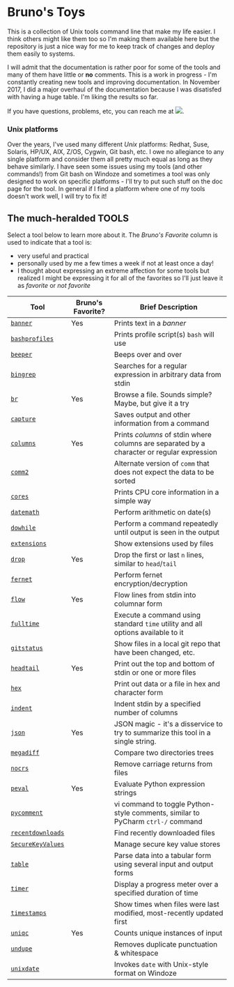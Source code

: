 # Bruno's Toys
This is a collection of Unix tools command line that make my life easier.  I think others might like them too so I'm making them available here but the repository is just a nice way for me to keep track of changes and deploy them easily to systems.

I will admit that the documentation is rather poor for some of the tools and many of them have little or **no** comments.  This is a work in progress - I'm constantly creating new tools and improving documentation.  In November 2017, I did a major overhaul of the documentation because I was disatisfed with having a huge table.  I'm liking the results so far.

If you have questions, problems, etc, you can reach me at <img src="images/email.jpg" />.

### Unix platforms

Over the years, I've used many different _Unix_ platforms: Redhat, Suse, Solaris, HP/UX, AIX, Z/OS, Cygwin, Git bash, etc.  I owe no allegiance to any single platform and consider them all pretty much equal as long as they behave similarly.  I have seen some issues using my tools (and other commands!) from Git bash on Windoze and sometimes a tool was only designed to work on specific platforms - I'll try to put such stuff on the doc page for the tool.  In general if I find a platform where one of my tools doesn't work well, I will try to fix it!

## The much-heralded TOOLS

Select a tool below to learn more about it.  The _Bruno's Favorite_ column is used to indicate that a tool is:
- very useful and practical
- personally used by me a few times a week if not at least once a day!
- I thought about expressing an extreme affection for some tools but realized I might be expressing it for all of the favorites so I'll just leave it as _favorite_ or _not favorite_

| Tool | Bruno's Favorite? | Brief Description |
| ---- | ----------------- | ----------------- |
| [`banner`](doc/banner.md) | Yes | Prints text in a _banner_ |
| [`bashprofiles`](doc/bashprofiles.md) | | Prints profile script(s) `bash` will use |
| [`beeper`](doc/beeper.md) | | Beeps over and over |
| [`bingrep`](doc/bingrep.md) | | Searches for a regular expression in arbitrary data from stdin |
| [`br`](doc/br.md) | Yes | Browse a file.  Sounds simple?  Maybe, but give it a try |
| [`capture`](doc/capture.md) | | Saves output and other information from a command |
| [`columns`](doc/columns.md) | Yes | Prints _columns_ of stdin where columns are separated by a character or regular expression |
| [`comm2`](doc/comm2.md) | | Alternate version of `comm` that does not expect the data to be sorted |
| [`cores`](doc/cores.md) | | Prints CPU core information in a simple way |
| [`datemath`](doc/datemath.md) | | Perform arithmetic on date(s) |
| [`dowhile`](doc/dowhile.md) | | Perform a command repeatedly until output is seen in the output |
| [`extensions`](doc/extensions.md) | | Show extensions used by files |
| [`drop`](doc/drop.md) | Yes | Drop the first or last `n` lines, similar to `head`/`tail` |
| [`fernet`](doc/fernet.md) | | Perform fernet encryption/decryption |
| [`flow`](doc/flow.md) | Yes | Flow lines from stdin into columnar form |
| [`fulltime`](doc/fulltime.md) | | Execute a command using standard `time` utility and all options available to it |
| [`gitstatus`](doc/gitstatus.md) | | Show files in a local git repo that have been changed, etc. |
| [`headtail`](doc/headtail.md) | Yes | Print out the top and bottom of stdin or one or more files |
| [`hex`](doc/hex.md) | | Print out data or a file in hex and character form |
| [`indent`](doc/indent.md) | | Indent stdin by a specified number of columns |
| [`json`](doc/json.md) | Yes | JSON magic - it's a disservice to try to summarize this tool in a single string. |
| [`megadiff`](doc/megadiff.md) | | Compare two directories trees |
| [`nocrs`](doc/nocrs.md) | | Remove carriage returns from files |
| [`peval`](doc/peval.md) | Yes | Evaluate Python expression strings |
| [`pycomment`](doc/pycomment.md) | | vi command to toggle Python-style comments, similar to PyCharm `ctrl-/` command |
| [`recentdownloads`](doc/recentdownloads.md) | | Find recently downloaded files |
| [`SecureKeyValues`](doc/SecureKeyValues.md) | | Manage secure key value stores |
| [`table`](doc/table.md) | | Parse data into a tabular form using several input and output forms |
| [`timer`](doc/timer.md) | | Display a progress meter over a specified duration of time |
| [`timestamps`](doc/timestamps.md) | | Show times when files were last modified, most-recently updated first |
| [`uniqc`](doc/uniqc.md) | Yes | Counts unique instances of input |
| [`undupe`](doc/undupe.md) | | Removes duplicate punctuation & whitespace |
| [`unixdate`](doc/unixdate.md) | | Invokes `date` with Unix-style format on Windoze |
